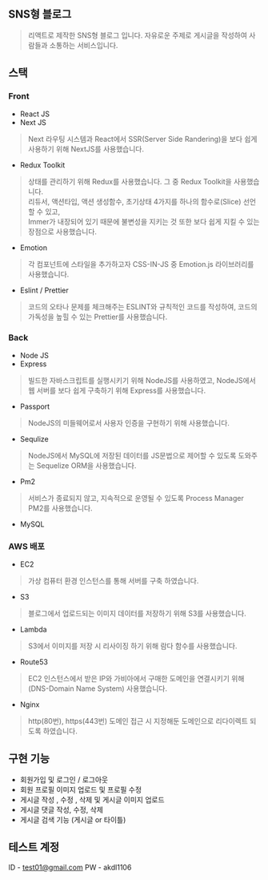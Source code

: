 ## SNS형 블로그
>리액트로 제작한 SNS형 블로그 입니다. 자유로운 주제로 게시글을 작성하여 사람들과 소통하는 서비스입니다.  

## 스택

### Front
- React JS
- Next JS
>Next 라우팅 시스템과 React에서 SSR(Server Side Randering)을 보다 쉽게 사용하기 위해 NextJS를 사용했습니다.
- Redux Toolkit
>상태를 관리하기 위해 Redux를 사용했습니다. 그 중 Redux Toolkit을 사용했습니다.  
리듀서, 액션타입, 액션 생성함수, 초기상태 4가지를 하나의 함수로(Slice) 선언할 수 있고,  
Immer가 내장되어 있기 때문에 불변성을 지키는 것 또한 보다 쉽게 지킬 수 있는 장점으로 사용했습니다.
- Emotion
>각 컴포넌트에 스타일을 추가하고자 CSS-IN-JS 중 Emotion.js 라이브러리를 사용했습니다.
- Eslint / Prettier
>코드의 오타나 문제를 체크해주는 ESLINT와 규칙적인 코드를 작성하여, 코드의 가독성을 높힐 수 있는 Prettier를 사용했습니다.

### Back
- Node JS
- Express
>빌드한 자바스크립트를 실행시키기 위해 NodeJS를 사용하였고, NodeJS에서 웹 서버를 보다 쉽게 구축하기 위해 Express를 사용했습니다.
- Passport
>NodeJS의 미들웨어로서 사용자 인증을 구현하기 위해 사용했습니다.
- Sequlize
>NodeJS에서 MySQL에 저장된 데이터를 JS문법으로 제어할 수 있도록 도와주는 Sequelize ORM을 사용했습니다.
- Pm2
>서비스가 종료되지 않고, 지속적으로 운영될 수 있도록 Process Manager PM2를 사용했습니다.
- MySQL

### AWS 배포
- EC2
>가상 컴퓨터 환경 인스턴스를 통해 서버를 구축 하였습니다.
- S3
>블로그에서 업로드되는 이미지 데이터를 저장하기 위해 S3를 사용했습니다.
- Lambda
>S3에서 이미지를 저장 시 리사이징 하기 위해 람다 함수를 사용했습니다.
- Route53
>EC2 인스턴스에서 받은 IP와 가비아에서 구매한 도메인을 연결시키기 위해(DNS-Domain Name System) 사용했습니다.
- Nginx
>http(80번), https(443번) 도메인 접근 시 지정해둔 도메인으로 리다이렉트 되도록 하였습니다.

## 구현 기능
- 회원가입 및 로그인 / 로그아웃
- 회원 프로필 이미지 업로드 및 프로필 수정
- 게시글 작성 , 수정 , 삭제 및 게시글 이미지 업로드
- 게시글 댓글 작성, 수정, 삭제
- 게시글 검색 기능 (게시글 or 타이틀)

## 테스트 계정
ID - test01@gmail.com
PW - akdl1106
